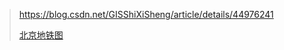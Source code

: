 > https://blog.csdn.net/GISShiXiSheng/article/details/44976241
> 
> [北京地铁图](https://github.com/StavinLi/beiJingSubway)